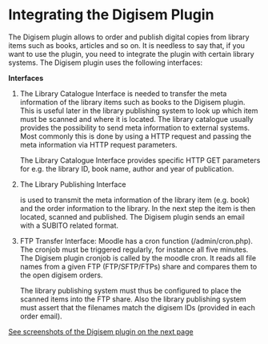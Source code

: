Integrating the Digisem Plugin
============

<p>
The Digisem plugin allows to order and publish digital copies from library items such as books, articles and so on. It is needless to say that, if you want to use the plugin, you need to integrate the plugin with certain library systems. The Digisem plugin uses the following interfaces:
</p>

<p><strong>Interfaces</strong></p>
<ol>
<li><p>The <underline>Library Catalogue Interface</underline> is needed to transfer the meta information of the library items such as books to the Digisem plugin. This is useful later in the library publishing system to look up which item must be scanned and where it is located. The library catalogue usually provides the possibility to send meta information to external systems. Most commonly this is done by using a HTTP request and passing the meta information via HTTP request parameters. </p>
<p>The Library Catalogue Interface provides specific HTTP GET parameters for e.g. the library ID, book name, author and year of publication.</p> </li>
<li>The <underline>Library Publishing Interface</underline></p> is used to transmit the meta information of the library item (e.g. book) and the order information to the library. In the next step the item is then located, scanned and published. The Digisem plugin sends an email with a SUBITO related format. </li>
<li><p><underline>FTP Transfer Interface</underline>: Moodle has a cron function (/admin/cron.php). The cronjob must be triggered regularly, for instance all five minutes. The Digisem plugin cronjob is called by the moodle cron. It reads all file names from a given FTP (FTP/SFTP/FTPs) share and compares them to the open digisem orders. </p>
<p>The library publishing system must thus be configured to place the scanned items into the FTP share. Also the library publishing system must assert that the filenames match the digisem IDs (provided in each order email). 
</p></li>
</ol>
<p></p>
<p><a href="https://github.com/digisem/digisem-docs/blob/master/Screenshots.md">See screenshots of the Digisem plugin on the next page</a></p>
